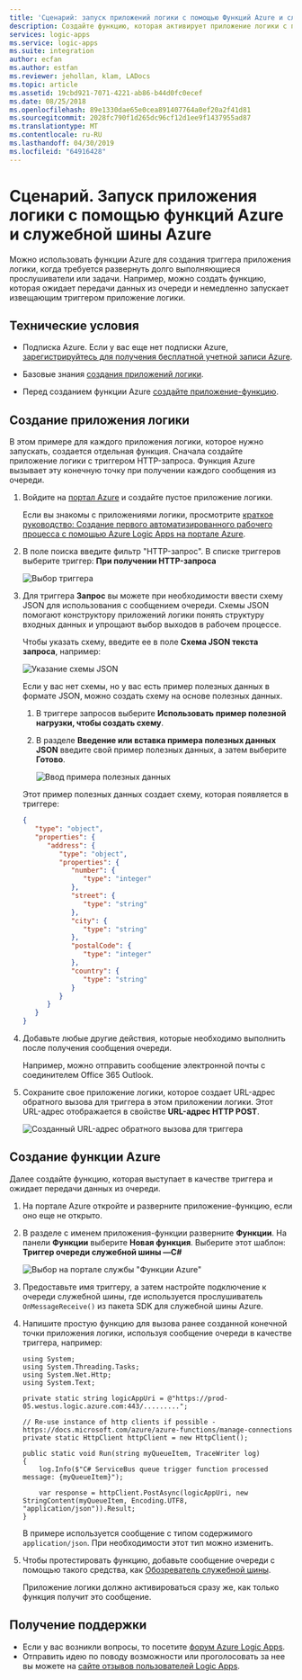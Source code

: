 ```yaml
---
title: 'Сценарий: запуск приложений логики с помощью Функций Azure и служебной шины Azure | Документация Майкрософт'
description: Создайте функцию, которая активирует приложение логики с помощью службы "Функции Azure" и Служебной шины Azure.
services: logic-apps
ms.service: logic-apps
ms.suite: integration
author: ecfan
ms.author: estfan
ms.reviewer: jehollan, klam, LADocs
ms.topic: article
ms.assetid: 19cbd921-7071-4221-ab86-b44d0fc0ecef
ms.date: 08/25/2018
ms.openlocfilehash: 89e1330dae65e0cea891407764a0ef20a2f41d81
ms.sourcegitcommit: 2028fc790f1d265dc96cf12d1ee9f1437955ad87
ms.translationtype: MT
ms.contentlocale: ru-RU
ms.lasthandoff: 04/30/2019
ms.locfileid: "64916428"
---
```

# <a name="scenario-trigger-logic-apps-with-azure-functions-and-azure-service-bus"></a>Сценарий. Запуск приложения логики с помощью функций Azure и служебной шины Azure

Можно использовать функции Azure для создания триггера приложения логики, когда требуется развернуть долго выполняющиеся прослушиватели или задачи. Например, можно создать функцию, которая ожидает передачи данных из очереди и немедленно запускает извещающим триггером приложение логики.

## <a name="prerequisites"></a>Технические условия

* Подписка Azure. Если у вас еще нет подписки Azure, <a href="https://azure.microsoft.com/free/" target="_blank">зарегистрируйтесь для получения бесплатной учетной записи Azure</a>. 

* Базовые знания [создания приложений логики](../logic-apps/quickstart-create-first-logic-app-workflow.md). 

* Перед созданием функции Azure [создайте приложение-функцию](../azure-functions/functions-create-function-app-portal.md).

## <a name="create-logic-app"></a>Создание приложения логики

В этом примере для каждого приложения логики, которое нужно запускать, создается отдельная функция. Сначала создайте приложение логики с триггером HTTP-запроса. Функция Azure вызывает эту конечную точку при получении каждого сообщения из очереди.  

1. Войдите на [портал Azure](https://portal.azure.com) и создайте пустое приложение логики. 

   Если вы знакомы с приложениями логики, просмотрите [краткое руководство: Создание первого автоматизированного рабочего процесса с помощью Azure Logic Apps на портале Azure](../logic-apps/quickstart-create-first-logic-app-workflow.md).

1. В поле поиска введите фильтр "HTTP-запрос". В списке триггеров выберите триггер: **При получении HTTP-запроса**

   ![Выбор триггера](./media/logic-apps-scenario-function-sb-trigger/when-http-request-received-trigger.png)

1. Для триггера **Запрос** вы можете при необходимости ввести схему JSON для использования с сообщением очереди. Схемы JSON помогают конструктору приложений логики понять структуру входных данных и упрощают выбор выходов в рабочем процессе. 

   Чтобы указать схему, введите ее в поле **Схема JSON текста запроса**, например: 

   ![Указание схемы JSON](./media/logic-apps-scenario-function-sb-trigger/when-http-request-received-trigger-schema.png)

   Если у вас нет схемы, но у вас есть пример полезных данных в формате JSON, можно создать схему на основе полезных данных.

   1. В триггере запросов выберите **Использовать пример полезной нагрузки, чтобы создать схему**.

   1. В разделе **Введение или вставка примера полезных данных JSON** введите свой пример полезных данных, а затем выберите **Готово**.
      
      ![Ввод примера полезных данных](./media/logic-apps-scenario-function-sb-trigger/enter-sample-payload.png)

   Этот пример полезных данных создает схему, которая появляется в триггере:

   ```json
   {
      "type": "object",
      "properties": {
         "address": {
            "type": "object",
            "properties": {
               "number": {
                  "type": "integer"
               },
               "street": {
                  "type": "string"
               },
               "city": {
                  "type": "string"
               },
               "postalCode": {
                  "type": "integer"
               },
               "country": {
                  "type": "string"
               }
            }
         }
      }
   }
   ```

1. Добавьте любые другие действия, которые необходимо выполнить после получения сообщения очереди. 

   Например, можно отправить сообщение электронной почты с соединителем Office 365 Outlook.

1. Сохраните свое приложение логики, которое создает URL-адрес обратного вызова для триггера в этом приложении логики. Этот URL-адрес отображается в свойстве **URL-адрес HTTP POST**.

   ![Созданный URL-адрес обратного вызова для триггера](./media/logic-apps-scenario-function-sb-trigger/callback-URL-for-trigger.png)

## <a name="create-azure-function"></a>Создание функции Azure

Далее создайте функцию, которая выступает в качестве триггера и ожидает передачи данных из очереди. 

1. На портале Azure откройте и разверните приложение-функцию, если оно еще не открыто. 

1. В разделе с именем приложения-функции разверните **Функции**. На панели **Функции** выберите **Новая функция**. Выберите этот шаблон: **Триггер очереди служебной шины —C#**
   
   ![Выбор на портале службы "Функции Azure"](./media/logic-apps-scenario-function-sb-trigger/newqueuetriggerfunction.png)

1. Предоставьте имя триггеру, а затем настройте подключение к очереди служебной шины, где используется прослушиватель `OnMessageReceive()` из пакета SDK для служебной шины Azure.

1. Напишите простую функцию для вызова ранее созданной конечной точки приложения логики, используя сообщение очереди в качестве триггера, например: 
   
   ```CSharp
   using System;
   using System.Threading.Tasks;
   using System.Net.Http;
   using System.Text;
   
   private static string logicAppUri = @"https://prod-05.westus.logic.azure.com:443/.........";
   
   // Re-use instance of http clients if possible - https://docs.microsoft.com/azure/azure-functions/manage-connections
   private static HttpClient httpClient = new HttpClient();
   
   public static void Run(string myQueueItem, TraceWriter log)
   {
       log.Info($"C# ServiceBus queue trigger function processed message: {myQueueItem}");

       var response = httpClient.PostAsync(logicAppUri, new StringContent(myQueueItem, Encoding.UTF8, "application/json")).Result;
   }
   ```

   В примере используется сообщение с типом содержимого `application/json`. При необходимости этот тип можно изменить.

1. Чтобы протестировать функцию, добавьте сообщение очереди с помощью такого средства, как [Обозреватель служебной шины](https://github.com/paolosalvatori/ServiceBusExplorer). 

   Приложение логики должно активироваться сразу же, как только функция получит это сообщение.

## <a name="get-support"></a>Получение поддержки

* Если у вас возникли вопросы, то посетите [форум Azure Logic Apps](https://social.msdn.microsoft.com/Forums/en-US/home?forum=azurelogicapps).
* Отправить идею по поводу возможности или проголосовать за нее вы можете на [сайте отзывов пользователей Logic Apps](https://aka.ms/logicapps-wish).

